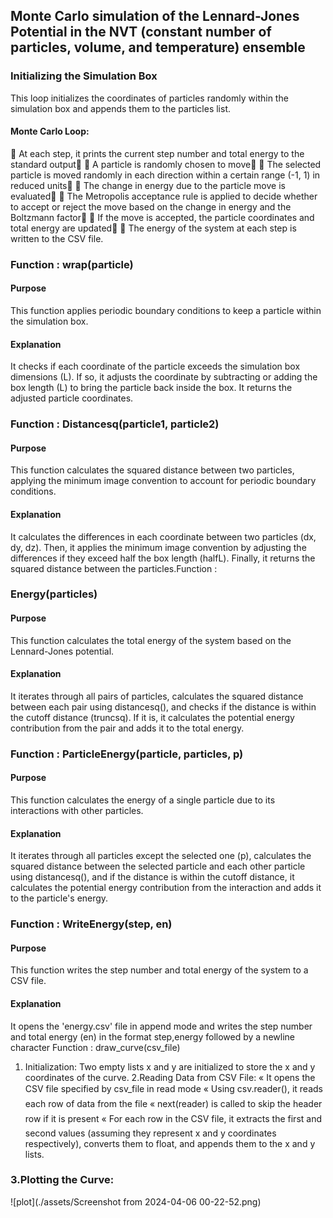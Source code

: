 ## Monte Carlo simulation of the Lennard-Jones Potential in the NVT (constant number of particles, volume, and temperature) ensemble

### Initializing the Simulation Box
This loop initializes the coordinates of particles randomly within the simulation box and appends
them to the particles list.

#### Monte Carlo Loop:
 At each step, it prints the current step number and total energy to the standard output
 A particle is randomly chosen to move
 The selected particle is moved randomly in each direction within a certain range (-1, 1) in
reduced units
 The change in energy due to the particle move is evaluated
 The Metropolis acceptance rule is applied to decide whether to accept or reject the move
based on the change in energy and the Boltzmann factor
 If the move is accepted, the particle coordinates and total energy are updated
 The energy of the system at each step is written to the CSV file.

### Function : wrap(particle)
#### Purpose

This function applies periodic boundary conditions to keep a particle within the
simulation box.


#### Explanation

It checks if each coordinate of the particle exceeds the simulation box dimensions
(L). If so, it adjusts the coordinate by subtracting or adding the box length (L) to bring
the particle back inside the box. It returns the adjusted particle coordinates.


### Function : Distancesq(particle1, particle2)
#### Purpose

This function calculates the squared distance between two particles, applying the
minimum image convention to account for periodic boundary conditions.



#### Explanation

It calculates the differences in each coordinate between two particles (dx, dy, dz).
Then, it applies the minimum image convention by adjusting the differences if they exceed
half the box length (halfL). Finally, it returns the squared distance between the particles.Function : 

### Energy(particles)
#### Purpose 

This function calculates the total energy of the system based on the Lennard-Jones potential.


#### Explanation 

It iterates through all pairs of particles, calculates the squared distance between each pair
using distancesq(), and checks if the distance is within the cutoff distance (truncsq). If it is, it
calculates the potential energy contribution from the pair and adds it to the total energy.

### Function : ParticleEnergy(particle, particles, p)
#### Purpose 

This function calculates the energy of a single particle due to its interactions with other particles.


#### Explanation

It iterates through all particles except the selected one (p), calculates the squared distance
between the selected particle and each other particle using distancesq(), and if the distance is within
the cutoff distance, it calculates the potential energy contribution from the interaction and adds it to
the particle's energy.

### Function : WriteEnergy(step, en)
#### Purpose

This function writes the step number and total energy of the system to a CSV file.


#### Explanation

It opens the 'energy.csv' file in append mode and writes the step number and total
energy (en) in the format step,energy followed by a newline character
Function : draw_curve(csv_file)
1. Initialization:
Two empty lists x and y are initialized to store the x and y coordinates of the curve.
2.Reading Data from CSV File:
« It opens the CSV file specified by csv_file in read mode
« Using csv.reader(), it reads each row of data from the file
« next(reader) is called to skip the header row if it is present
« For each row in the CSV file, it extracts the first and second values (assuming they
represent x and y coordinates respectively), converts them to float, and appends them to
the x and y lists.

### 3.Plotting the Curve:
![plot](./assets/Screenshot from 2024-04-06 00-22-52.png)
